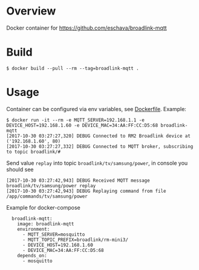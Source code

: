 # Overview
Docker container for https://github.com/eschava/broadlink-mqtt

# Build
```
$ docker build --pull --rm --tag=broadlink-mqtt .
```

# Usage
Container can be configured via env variables, see [Dockerfile](Dockerfile). Example: 
```
$ docker run -it --rm -e MQTT_SERVER=192.168.1.1 -e DEVICE_HOST=192.168.1.60 -e DEVICE_MAC=34:AA:FF:CC:D5:68 broadlink-mqtt
[2017-10-30 03:27:27,320] DEBUG Connected to RM2 Broadlink device at ('192.168.1.60', 80)
[2017-10-30 03:27:27,332] DEBUG Connected to MQTT broker, subscribing to topic broadlink/#
```
Send value `replay` into topic `broadlink/tv/samsung/power`, in console you should see
```
[2017-10-30 03:27:42,943] DEBUG Received MQTT message broadlink/tv/samsung/power replay
[2017-10-30 03:27:42,943] DEBUG Replaying command from file /app/commands/tv/samsung/power
```

Example for docker-compose
```
  broadlink-mqtt:
    image: broadlink-mqtt
    environment:
      - MQTT_SERVER=mosquitto
      - MQTT_TOPIC_PREFIX=broadlink/rm-mini3/
      - DEVICE_HOST=192.168.1.60
      - DEVICE_MAC=34:AA:FF:CC:D5:68
    depends_on:
      - mosquitto
```
